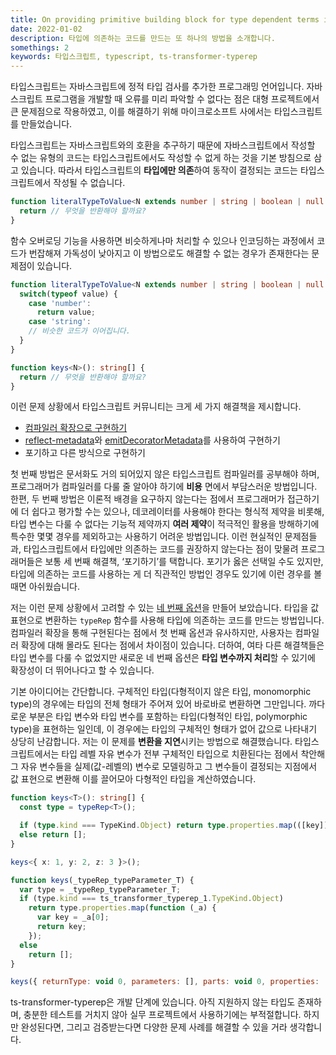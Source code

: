 ```yaml
---
title: On providing primitive building block for type dependent terms in typescript 
date: 2022-01-02  
description: 타입에 의존하는 코드를 만드는 또 하나의 방법을 소개합니다.  
somethings: 2  
keywords: 타입스크립트, typescript, ts-transformer-typerep
---
```


타입스크립트는 자바스크립트에 정적 타입 검사를 추가한 프로그래밍 언어입니다. 자바스크립트 프로그램을 개발할 때 오류를 미리 파악할 수 없다는 점은 대형 프로젝트에서 큰 문제점으로 작용하였고, 이를 해결하기 위해 마이크로소프트 사에서는 타입스크립트를 만들었습니다.

타입스크립트는 자바스크립트와의 호환을 추구하기 때문에 자바스크립트에서 작성할 수 없는 유형의 코드는 타입스크립트에서도 작성할 수 없게 하는 것을 기본 방침으로 삼고 있습니다. 따라서 타입스크립트의 **타입에만 의존**하여 동작이 결정되는 코드는 타입스크립트에서 작성될 수 없습니다.

```typescript
function literalTypeToValue<N extends number | string | boolean | null | undefined>(): N {
  return // 무엇을 반환해야 할까요?
}
```

함수 오버로딩 기능을 사용하면 비슷하게나마 처리할 수 있으나 인코딩하는 과정에서 코드가 번잡해져 가독성이 낮아지고 이 방법으로도 해결할 수 없는 경우가 존재한다는 문제점이 있습니다.

```typescript
function literalTypeToValue<N extends number | string | boolean | null | undefined>(value: N): N {
  switch(typeof value) {
    case 'number':
      return value;
    case 'string':
    // 비슷한 코드가 이어집니다.
  }
}

function keys<N>(): string[] {
  return // 무엇을 반환해야 할까요?
}
```

이런 문제 상황에서 타입스크립트 커뮤니티는 크게 세 가지 해결책을 제시합니다.
- [컴파일러 확장으로 구현하기](https://github.com/kimamula/ts-transformer-keys)
- [reflect-metadata](https://www.npmjs.com/package/reflect-metadata)와 [emitDecoratorMetadata](https://www.typescriptlang.org/tsconfig/#emitDecoratorMetadata)를 사용하여 구현하기
- 포기하고 다른 방식으로 구현하기


첫 번째 방법은 문서화도 거의 되어있지 않은 타입스크립트 컴파일러를 공부해야 하며, 프로그래머가 컴파일러를 다룰 줄 알아야 하기에 **비용** 면에서 부담스러운 방법입니다. 한편, 두 번째 방법은 이론적 배경을 요구하지 않는다는 점에서 프로그래머가 접근하기에 더 쉽다고 평가할 수는 있으나, 데코레이터를 사용해야 한다는 형식적 제약을 비롯해, 타입 변수는 다룰 수 없다는 기능적 제약까지 **여러 제약**이 적극적인 활용을 방해하기에 특수한 몇몇 경우를 제외하고는 사용하기 어려운 방법입니다. 이런 현실적인 문제점들과, 타입스크립트에서 타입에만 의존하는 코드를 권장하지 않는다는 점이 맞물려 프로그래머들은 보통 세 번째 해결책, ‘포기하기’를 택합니다. 포기가 옳은 선택일 수도 있지만, 타입에 의존하는 코드를 사용하는 게 더 직관적인 방법인 경우도 있기에 이런 경우를 볼 때면 아쉬웠습니다.

저는 이런 문제 상황에서 고려할 수 있는 [네 번째 옵션](https://github.com/ENvironmentSet/ts-transfromer-typerep)을 만들어 보았습니다. 타입을 값 표현으로 변환하는 `typeRep` 함수를 사용해 타입에 의존하는 코드를 만드는 방법입니다. 컴파일러 확장을 통해 구현된다는 점에서 첫 번째 옵션과 유사하지만, 사용자는 컴파일러 확장에 대해 몰라도 된다는 점에서 차이점이 있습니다. 더하여, 여타 다른 해결책들은 타입 변수를 다룰 수 없었지만 새로운 네 번째 옵션은 **타입 변수까지 처리**할 수 있기에 확장성이 더 뛰어나다고 할 수 있습니다.

기본 아이디어는 간단합니다. 구체적인 타입(다형적이지 않은 타입, monomorphic type)의 경우에는 타입의 전체 형태가 주어져 있어 바로바로 변환하면 그만입니다. 까다로운 부분은 타입 변수와 타입 변수를 포함하는 타입(다형적인 타입, polymorphic type)을 표현하는 일인데, 이 경우에는 타입의 구체적인 형태가 없어 값으로 나타내기 상당히 난감합니다. 저는 이 문제를 **변환을 지연**시키는 방법으로 해결했습니다. 타입스크립트에서는 타입 레벨 자유 변수가 전부 구체적인 타입으로 치환된다는 점에서 착안해 그 자유 변수들을 실제(값-레벨의) 변수로 모델링하고 그 변수들이 결정되는 지점에서 값 표현으로 변환해 이를 끌어모아 다형적인 타입을 계산하였습니다.

```typescript
function keys<T>(): string[] {
  const type = typeRep<T>();

  if (type.kind === TypeKind.Object) return type.properties.map(([key]) => key);
  else return [];
}

keys<{ x: 1, y: 2, z: 3 }>();
```

```javascript
function keys(_typeRep_typeParameter_T) {
  var type = _typeRep_typeParameter_T;
  if (type.kind === ts_transformer_typerep_1.TypeKind.Object)
    return type.properties.map(function (_a) {
      var key = _a[0];
      return key;
    });
  else
    return [];
}

keys({ returnType: void 0, parameters: [], parts: void 0, properties: [["x", { returnType: void 0, parameters: [], parts: void 0, properties: void 0, literal: 1, kind: 1 }], ["y", { returnType: void 0, parameters: [], parts: void 0, properties: void 0, literal: 2, kind: 1 }], ["z", { returnType: void 0, parameters: [], parts: void 0, properties: void 0, literal: 3, kind: 1 }]], literal: void 0, kind: 14 });
```

ts-transformer-typerep은 개발 단계에 있습니다. 아직 지원하지 않는 타입도 존재하며, 충분한 테스트를 거치지 않아 실무 프로젝트에서 사용하기에는 부적절합니다. 하지만 완성된다면, 그리고 검증받는다면 다양한 문제 사례를 해결할 수 있을 거라 생각합니다.